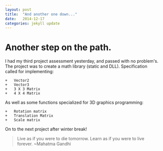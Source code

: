 ```yaml
---
layout: post
title:  "And another one down..."
date:   2014-12-17
categories: jekyll update
---
```

Another step on the path.
=========================

I had my third project assessment yesterday, and passed with no problem's. The project was to create a math library (static and DLL).
Specification called for implementing:

    +   Vector2
    +   Vector3
    +   3 X 3 Matrix
    +   4 X 4 Matrix
    
As well as some functions specialized for 3D graphics programming:

    +   Rotation matrix
    +   Translation Matrix
    +   Scale matrix

On to the next project after winter break!


> Live as if you were to die tomorrow. Learn as if you were to live forever.
> ~Mahatma Gandhi
